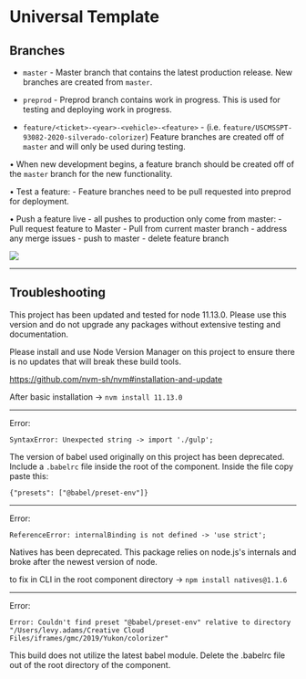 Universal Template
========


Branches
--------

* `master` - Master branch that contains the latest production release. New branches are created from `master`.

* `preprod` - Preprod branch contains work in progress. This is used for testing and deploying work in progress. 

* `feature/<ticket>-<year>-<vehicle>-<feature>` - (i.e. `feature/USCMSSPT-93082-2020-silverado-colorizer`) Feature branches are created off of `master` and will only be used during testing.


• When new development begins, a feature branch should be created off of the `master` branch for the new functionality.

• Test a feature: 
	- Feature branches need to be pull requested into preprod for deployment. 

• Push a feature live - all pushes to production only come from master:
	- Pull request feature to Master
    - Pull from current master branch
    - address any merge issues
	- push to master
	- delete feature branch

![](docs/BuildProcess.png)

________

Troubleshooting
--------

This project has been updated and tested for node 11.13.0. Please use this version and do not upgrade any packages without extensive testing and documentation.

Please install and use Node Version Manager on this project to ensure there is no updates that will break these build tools.

https://github.com/nvm-sh/nvm#installation-and-update

After basic installation -> ```nvm install 11.13.0```
________

Error:

```SyntaxError: Unexpected string -> import './gulp';```

The version of babel used originally on this project has been deprecated. Include a ```.babelrc``` file inside the root of the component. Inside the file copy paste this:

```{"presets": ["@babel/preset-env"]}```
________

Error:

```ReferenceError: internalBinding is not defined -> 'use strict';```

Natives has been deprecated. This package relies on node.js's internals and broke after the newest version of node.

to fix in CLI in the root component directory -> ```npm install natives@1.1.6```

________

Error:

```Error: Couldn't find preset "@babel/preset-env" relative to directory "/Users/levy.adams/Creative Cloud Files/iframes/gmc/2019/Yukon/colorizer"```

This build does not utilize the latest babel module. Delete the .babelrc file out of the root directory of the component.


